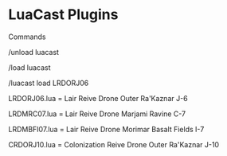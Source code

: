 LuaCast Plugins
=======
Commands

/unload luacast

/load luacast

/luacast load LRDORJ06

LRDORJ06.lua = Lair Reive Drone Outer Ra'Kaznar J-6

LRDMRC07.lua = Lair Reive Drone Marjami Ravine C-7

LRDMBFI07.lua = Lair Reive Drone Morimar Basalt Fields I-7

CRDORJ10.lua = Colonization Reive Drone Outer Ra'Kaznar J-10
